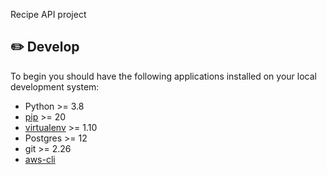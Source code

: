 Recipe API project

## ✏️ **Develop**

To begin you should have the following applications installed on your local development system:

- Python >= 3.8
- [pip](http://www.pip-installer.org/) >= 20
- [virtualenv](http://www.virtualenv.org/) >= 1.10
- Postgres >= 12
- git >= 2.26
- [aws-cli](https://docs.aws.amazon.com/cli/latest/userguide/cli-chap-install.html)
